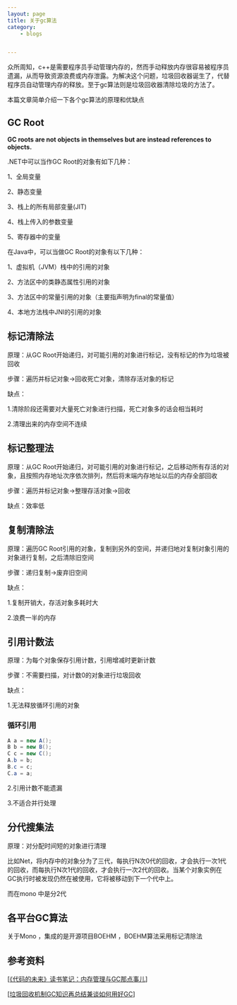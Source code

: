 ```yaml
---
layout: page
title: 关于gc算法
category: 
    - blogs


---
```


众所周知，c++是需要程序员手动管理内存的，然而手动释放内存很容易被程序员遗漏，从而导致资源浪费或内存泄露。为解决这个问题，垃圾回收器诞生了，代替程序员自动管理内存的释放。至于gc算法则是垃圾回收器清除垃圾的方法了。

本篇文章简单介绍一下各个gc算法的原理和优缺点

## GC Root

**GC roots are not objects in themselves but are instead references to objects.**

.NET中可以当作GC Root的对象有如下几种：

1、全局变量

2、静态变量

3、栈上的所有局部变量(JIT)

4、栈上传入的参数变量

5、寄存器中的变量

在Java中，可以当做GC Root的对象有以下几种：

1、虚拟机（JVM）栈中的引用的对象

2、方法区中的类静态属性引用的对象

3、方法区中的常量引用的对象（主要指声明为final的常量值）

4、本地方法栈中JNI的引用的对象

## 标记清除法

原理：从GC Root开始递归，对可能引用的对象进行标记，没有标记的作为垃圾被回收

步骤：遍历并标记对象->回收死亡对象，清除存活对象的标记

缺点：

1.清除阶段还需要对大量死亡对象进行扫描，死亡对象多的话会相当耗时

2.清理出来的内存空间不连续

## 标记整理法

原理：从GC Root开始递归，对可能引用的对象进行标记，之后移动所有存活的对象，且按照内存地址次序依次排列，然后将末端内存地址以后的内存全部回收

步骤：遍历并标记对象->整理存活对象->回收

缺点：效率低

## 复制清除法

原理：遍历GC Root引用的对象，复制到另外的空间，并递归地对复制对象引用的对象进行复制，之后清除旧空间

步骤：递归复制->废弃旧空间

缺点：

1.复制开销大，存活对象多耗时大

2.浪费一半的内存

## 引用计数法

原理：为每个对象保存引用计数，引用增减时更新计数

步骤：不需要扫描，对计数0的对象进行垃圾回收

缺点：

1.无法释放循环引用的对象

### 循环引用

```c#
A a = new A();
B b = new B();
C c = new C();
A.b = b;
B.c = c;
C.a = a;
```

2.引用计数不能遗漏

3.不适合并行处理

## 分代搜集法

原理：对分配时间短的对象进行清理

比如Net，将内存中的对象分为了三代，每执行N次0代的回收，才会执行一次1代的回收，而每执行N次1代的回收，才会执行一次2代的回收。当某个对象实例在GC执行时被发现仍然在被使用，它将被移动到下一个代中上。

而在mono 中是分2代

## 各平台GC算法

关于Mono ，集成的是开源项目BOEHM ，BOEHM算法采用标记清除法 

## 参考资料

[[《代码的未来》读书笔记：内存管理与GC那点事儿](https://www.cnblogs.com/edisonchou/p/4858501.html)]

[[垃圾回收机制GC知识再总结兼谈如何用好GC](https://www.cnblogs.com/jeffwongishandsome/p/talk-about-GC-and-how-to-use-GC-better.html)]